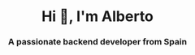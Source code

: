 <h1 align="center">Hi 👋, I'm Alberto</h1>
<h3 align="center">A passionate backend developer from Spain</h3>
